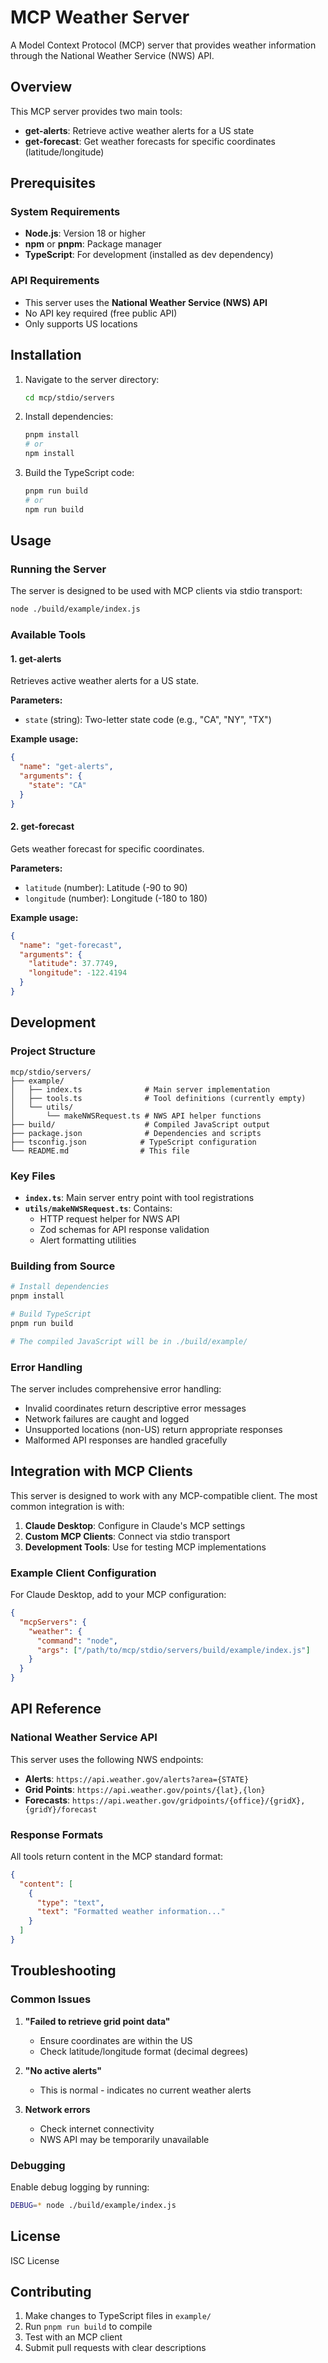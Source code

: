 # MCP Weather Server

A Model Context Protocol (MCP) server that provides weather information through the National Weather Service (NWS) API.

## Overview

This MCP server provides two main tools:
- **get-alerts**: Retrieve active weather alerts for a US state
- **get-forecast**: Get weather forecasts for specific coordinates (latitude/longitude)

## Prerequisites

### System Requirements
- **Node.js**: Version 18 or higher
- **npm** or **pnpm**: Package manager
- **TypeScript**: For development (installed as dev dependency)

### API Requirements
- This server uses the **National Weather Service (NWS) API**
- No API key required (free public API)
- Only supports US locations

## Installation

1. Navigate to the server directory:
   ```bash
   cd mcp/stdio/servers
   ```

2. Install dependencies:
   ```bash
   pnpm install
   # or
   npm install
   ```

3. Build the TypeScript code:
   ```bash
   pnpm run build
   # or
   npm run build
   ```

## Usage

### Running the Server

The server is designed to be used with MCP clients via stdio transport:

```bash
node ./build/example/index.js
```

### Available Tools

#### 1. get-alerts
Retrieves active weather alerts for a US state.

**Parameters:**
- `state` (string): Two-letter state code (e.g., "CA", "NY", "TX")

**Example usage:**
```json
{
  "name": "get-alerts",
  "arguments": {
    "state": "CA"
  }
}
```

#### 2. get-forecast
Gets weather forecast for specific coordinates.

**Parameters:**
- `latitude` (number): Latitude (-90 to 90)
- `longitude` (number): Longitude (-180 to 180)

**Example usage:**
```json
{
  "name": "get-forecast",
  "arguments": {
    "latitude": 37.7749,
    "longitude": -122.4194
  }
}
```

## Development

### Project Structure

```
mcp/stdio/servers/
├── example/
│   ├── index.ts              # Main server implementation
│   ├── tools.ts              # Tool definitions (currently empty)
│   └── utils/
│       └── makeNWSRequest.ts # NWS API helper functions
├── build/                    # Compiled JavaScript output
├── package.json              # Dependencies and scripts
├── tsconfig.json            # TypeScript configuration
└── README.md                # This file
```

### Key Files

- **`index.ts`**: Main server entry point with tool registrations
- **`utils/makeNWSRequest.ts`**: Contains:
  - HTTP request helper for NWS API
  - Zod schemas for API response validation
  - Alert formatting utilities

### Building from Source

```bash
# Install dependencies
pnpm install

# Build TypeScript
pnpm run build

# The compiled JavaScript will be in ./build/example/
```

### Error Handling

The server includes comprehensive error handling:
- Invalid coordinates return descriptive error messages
- Network failures are caught and logged
- Unsupported locations (non-US) return appropriate responses
- Malformed API responses are handled gracefully

## Integration with MCP Clients

This server is designed to work with any MCP-compatible client. The most common integration is with:

1. **Claude Desktop**: Configure in Claude's MCP settings
2. **Custom MCP Clients**: Connect via stdio transport
3. **Development Tools**: Use for testing MCP implementations

### Example Client Configuration

For Claude Desktop, add to your MCP configuration:

```json
{
  "mcpServers": {
    "weather": {
      "command": "node",
      "args": ["/path/to/mcp/stdio/servers/build/example/index.js"]
    }
  }
}
```

## API Reference

### National Weather Service API

This server uses the following NWS endpoints:
- **Alerts**: `https://api.weather.gov/alerts?area={STATE}`
- **Grid Points**: `https://api.weather.gov/points/{lat},{lon}`
- **Forecasts**: `https://api.weather.gov/gridpoints/{office}/{gridX},{gridY}/forecast`

### Response Formats

All tools return content in the MCP standard format:

```json
{
  "content": [
    {
      "type": "text",
      "text": "Formatted weather information..."
    }
  ]
}
```

## Troubleshooting

### Common Issues

1. **"Failed to retrieve grid point data"**
   - Ensure coordinates are within the US
   - Check latitude/longitude format (decimal degrees)

2. **"No active alerts"**
   - This is normal - indicates no current weather alerts

3. **Network errors**
   - Check internet connectivity
   - NWS API may be temporarily unavailable

### Debugging

Enable debug logging by running:
```bash
DEBUG=* node ./build/example/index.js
```

## License

ISC License

## Contributing

1. Make changes to TypeScript files in `example/`
2. Run `pnpm run build` to compile
3. Test with an MCP client
4. Submit pull requests with clear descriptions 